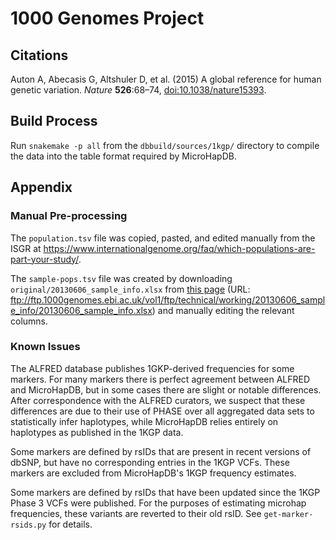 # 1000 Genomes Project

## Citations

Auton A, Abecasis G, Altshuler D, et al. (2015) A global reference for human genetic variation. *Nature* **526**:68–74, [doi:10.1038/nature15393](https://doi.org/10.1038/nature15393).


## Build Process

Run `snakemake -p all` from the `dbbuild/sources/1kgp/` directory to compile the data into the table format required by MicroHapDB.


## Appendix

### Manual Pre-processing

The `population.tsv` file was copied, pasted, and edited manually from the ISGR at https://www.internationalgenome.org/faq/which-populations-are-part-your-study/.

The `sample-pops.tsv` file was created by downloading `original/20130606_sample_info.xlsx` from [this page](https://www.internationalgenome.org/faq/which-samples-are-you-sequencing/) (URL: ftp://ftp.1000genomes.ebi.ac.uk/vol1/ftp/technical/working/20130606_sample_info/20130606_sample_info.xlsx) and manually editing the relevant columns.


### Known Issues

The ALFRED database publishes 1GKP-derived frequencies for some markers.
For many markers there is perfect agreement between ALFRED and MicroHapDB, but in some cases there are slight or notable differences.
After correspondence with the ALFRED curators, we suspect that these differences are due to their use of PHASE over all aggregated data sets to statistically infer haplotypes, while MicroHapDB relies entirely on haplotypes as published in the 1KGP data.

Some markers are defined by rsIDs that are present in recent versions of dbSNP, but have no corresponding entries in the 1KGP VCFs.
These markers are excluded from MicroHapDB's 1KGP frequency estimates. 

Some markers are defined by rsIDs that have been updated since the 1KGP Phase 3 VCFs were published.
For the purposes of estimating microhap frequencies, these variants are reverted to their old rsID.
See `get-marker-rsids.py` for details.
